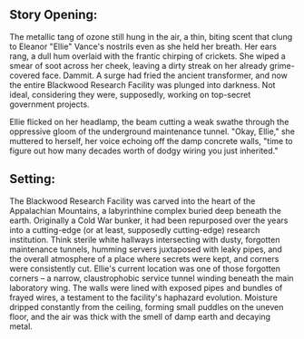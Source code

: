 ## Story Opening:

The metallic tang of ozone still hung in the air, a thin, biting scent that clung to Eleanor "Ellie" Vance's nostrils even as she held her breath. Her ears rang, a dull hum overlaid with the frantic chirping of crickets. She wiped a smear of soot across her cheek, leaving a dirty streak on her already grime-covered face. Dammit. A surge had fried the ancient transformer, and now the entire Blackwood Research Facility was plunged into darkness. Not ideal, considering they were, supposedly, working on top-secret government projects. 

Ellie flicked on her headlamp, the beam cutting a weak swathe through the oppressive gloom of the underground maintenance tunnel. "Okay, Ellie," she muttered to herself, her voice echoing off the damp concrete walls, "time to figure out how many decades worth of dodgy wiring you just inherited."

## Setting:

The Blackwood Research Facility was carved into the heart of the Appalachian Mountains, a labyrinthine complex buried deep beneath the earth. Originally a Cold War bunker, it had been repurposed over the years into a cutting-edge (or at least, supposedly cutting-edge) research institution. Think sterile white hallways intersecting with dusty, forgotten maintenance tunnels, humming servers juxtaposed with leaky pipes, and the overall atmosphere of a place where secrets were kept, and corners were consistently cut. Ellie's current location was one of those forgotten corners – a narrow, claustrophobic service tunnel winding beneath the main laboratory wing. The walls were lined with exposed pipes and bundles of frayed wires, a testament to the facility's haphazard evolution. Moisture dripped constantly from the ceiling, forming small puddles on the uneven floor, and the air was thick with the smell of damp earth and decaying metal.
